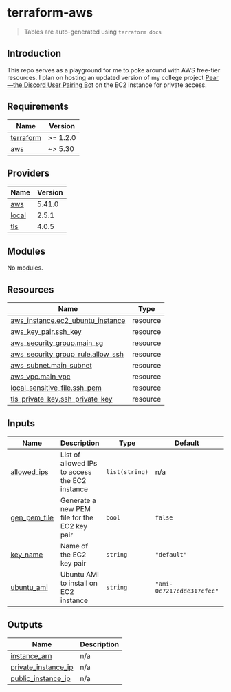 # terraform-aws
> Tables are auto-generated using `terraform docs`

## Introduction
This repo serves as a playground for me to poke around with AWS free-tier resources. I plan on hosting an updated version of my college project [Pear—the Discord User Pairing Bot](https://github.com/kngatineau/pear_discord_bot) on the EC2 instance for private access.

<!-- BEGIN_TF_DOCS -->
## Requirements

| Name | Version |
|------|---------|
| <a name="requirement_terraform"></a> [terraform](#requirement\_terraform) | >= 1.2.0 |
| <a name="requirement_aws"></a> [aws](#requirement\_aws) | ~> 5.30 |

## Providers

| Name | Version |
|------|---------|
| <a name="provider_aws"></a> [aws](#provider\_aws) | 5.41.0 |
| <a name="provider_local"></a> [local](#provider\_local) | 2.5.1 |
| <a name="provider_tls"></a> [tls](#provider\_tls) | 4.0.5 |

## Modules

No modules.

## Resources

| Name | Type |
|------|------|
| [aws_instance.ec2_ubuntu_instance](https://registry.terraform.io/providers/hashicorp/aws/latest/docs/resources/instance) | resource |
| [aws_key_pair.ssh_key](https://registry.terraform.io/providers/hashicorp/aws/latest/docs/resources/key_pair) | resource |
| [aws_security_group.main_sg](https://registry.terraform.io/providers/hashicorp/aws/latest/docs/resources/security_group) | resource |
| [aws_security_group_rule.allow_ssh](https://registry.terraform.io/providers/hashicorp/aws/latest/docs/resources/security_group_rule) | resource |
| [aws_subnet.main_subnet](https://registry.terraform.io/providers/hashicorp/aws/latest/docs/resources/subnet) | resource |
| [aws_vpc.main_vpc](https://registry.terraform.io/providers/hashicorp/aws/latest/docs/resources/vpc) | resource |
| [local_sensitive_file.ssh_pem](https://registry.terraform.io/providers/hashicorp/local/latest/docs/resources/sensitive_file) | resource |
| [tls_private_key.ssh_private_key](https://registry.terraform.io/providers/hashicorp/tls/latest/docs/resources/private_key) | resource |

## Inputs

| Name | Description | Type | Default | Required |
|------|-------------|------|---------|:--------:|
| <a name="input_allowed_ips"></a> [allowed\_ips](#input\_allowed\_ips) | List of allowed IPs to access the EC2 instance | `list(string)` | n/a | yes |
| <a name="input_gen_pem_file"></a> [gen\_pem\_file](#input\_gen\_pem\_file) | Generate a new PEM file for the EC2 key pair | `bool` | `false` | no |
| <a name="input_key_name"></a> [key\_name](#input\_key\_name) | Name of the EC2 key pair | `string` | `"default"` | no |
| <a name="input_ubuntu_ami"></a> [ubuntu\_ami](#input\_ubuntu\_ami) | Ubuntu AMI to install on EC2 instance | `string` | `"ami-0c7217cdde317cfec"` | no |

## Outputs

| Name | Description |
|------|-------------|
| <a name="output_instance_arn"></a> [instance\_arn](#output\_instance\_arn) | n/a |
| <a name="output_private_instance_ip"></a> [private\_instance\_ip](#output\_private\_instance\_ip) | n/a |
| <a name="output_public_instance_ip"></a> [public\_instance\_ip](#output\_public\_instance\_ip) | n/a |
<!-- END_TF_DOCS -->